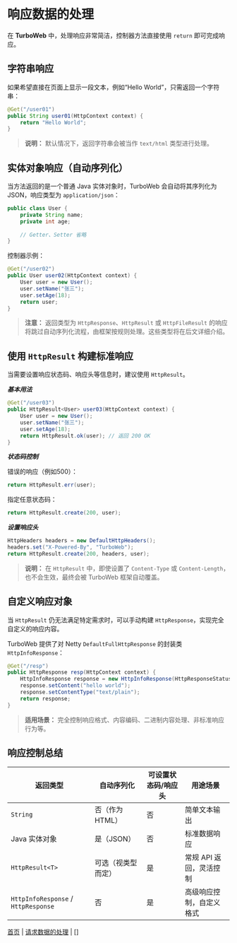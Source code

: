 # 响应数据的处理

在 **TurboWeb** 中，处理响应非常简洁，控制器方法直接使用 `return` 即可完成响应。

## 字符串响应

如果希望直接在页面上显示一段文本，例如“Hello World”，只需返回一个字符串：

```java
@Get("/user01")
public String user01(HttpContext context) {
    return "Hello World";
}
```

> **说明：**
>  默认情况下，返回字符串会被当作 `text/html` 类型进行处理。

## 实体对象响应（自动序列化）

当方法返回的是一个普通 Java 实体对象时，TurboWeb 会自动将其序列化为 JSON，响应类型为 `application/json`：

```java
public class User {
    private String name;
    private int age;
    
    // Getter、Setter 省略
}
```

控制器示例：

```java
@Get("/user02")
public User user02(HttpContext context) {
    User user = new User();
    user.setName("张三");
    user.setAge(18);
    return user;
}
```

> **注意：**
>  返回类型为 `HttpResponse`、`HttpResult` 或 `HttpFileResult` 的响应将跳过自动序列化流程，由框架按规则处理。这些类型将在后文详细介绍。

## 使用 `HttpResult` 构建标准响应

当需要设置响应状态码、响应头等信息时，建议使用 `HttpResult`。

**_基本用法_**

```java
@Get("/user03")
public HttpResult<User> user03(HttpContext context) {
    User user = new User();
    user.setName("张三");
    user.setAge(18);
    return HttpResult.ok(user); // 返回 200 OK
}
```

**_状态码控制_**

错误的响应（例如500）：

```java
return HttpResult.err(user);
```

指定任意状态码：

```java
return HttpResult.create(200, user);
```

**_设置响应头_**

```java
HttpHeaders headers = new DefaultHttpHeaders();
headers.set("X-Powered-By", "TurboWeb");
return HttpResult.create(200, headers, user);
```

> **说明：**
>  在 `HttpResult` 中，即使设置了 `Content-Type` 或 `Content-Length`，也不会生效，最终会被 TurboWeb 框架自动覆盖。

## 自定义响应对象

当 `HttpResult` 仍无法满足特定需求时，可以手动构建 `HttpResponse`，实现完全自定义的响应内容。

TurboWeb 提供了对 Netty `DefaultFullHttpResponse` 的封装类 `HttpInfoResponse`：

```java
@Get("/resp")
public HttpResponse resp(HttpContext context) {
    HttpInfoResponse response = new HttpInfoResponse(HttpResponseStatus.OK);
    response.setContent("hello world");
    response.setContentType("text/plain");
    return response;
}
```

> **适用场景：**
>  完全控制响应格式、内容编码、二进制内容处理、非标准响应行为等。

## 响应控制总结

| 返回类型                            | 自动序列化         | 可设置状态码/响应头 | 用途场景                 |
| ----------------------------------- | ------------------ | ------------------- | ------------------------ |
| `String`                            | 否（作为 HTML）    | 否                  | 简单文本输出             |
| Java 实体对象                       | 是（JSON）         | 否                  | 标准数据响应             |
| `HttpResult<T>`                     | 可选（视类型而定） | 是                  | 常规 API 返回，灵活控制  |
| `HttpInfoResponse` / `HttpResponse` | 否                 | 是                  | 高级响应控制，自定义格式 |



[首页](../README.md) | [请求数据的处理](./request.md) | []